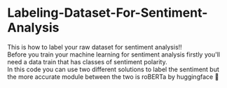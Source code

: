 # Labeling-Dataset-For-Sentiment-Analysis
This is how to label your raw dataset for sentiment analysis!! </br>
Before you train your machine learning for sentiment analysis firstly you'll need a data train that has classes of sentiment polarity. </br>
In this code you can use two different solutions to label the sentiment but the more accurate module between the two is roBERTa by huggingface 🤗
